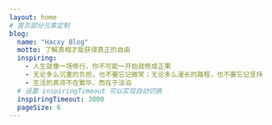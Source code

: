 ```yaml
---
layout: home
# 首页部分元素定制
blog:
  name: "Hacxy Blog"
  motto: 了解真相才能获得真正的自由
  inspiring:
    - 人生就像一场修行，你不可能一开始就修成正果
    - 无论多么沉重的负担，也不要忘记微笑；无论多么漫长的路程，也不要忘记坚持
    - 生活的真谛不在繁华，而在于淡泊
  # 设置 inspiringTimeout 可以实现自动切换
  inspiringTimeout: 3000
  pageSize: 6
---
```

